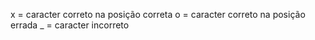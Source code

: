 x = caracter correto na posição correta
o = caracter correto na posição errada
_ = caracter incorreto